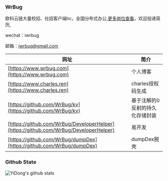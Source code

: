 ### WrBug

欧科云链大量校招、社招客户端hc，全国分布式办公,[更多岗位查看](https://app.mokahr.com/recommendation-apply/okgroup/4335?sharePageId=1212337&recommendCode=NTAKwe7&codeType=1&code=001m1JFa1EJOUC0aimHa1liVTJ1m1JFx&state=3#/recommendation/page/1212337)，欢迎投递简历,

wechat：iwrbug

邮箱：iwrbug@gmail.com


|  网址   | 简介 |
|  ----  | ----  |
| [https://www.wrbug.com](https://www.wrbug.com) |个人博客| 
| [https://www.charles.ren](https://www.charles.ren) |charles授权码生成| 
| [https://github.com/WrBug/kv](https://github.com/WrBug/kv) |基于注解的0反射的持久化存储封装| 
| [https://github.com/WrBug/DeveloperHelper](https://github.com/WrBug/DeveloperHelper) |易开发| 
| [https://github.com/WrBug/dumpDex](https://github.com/WrBug/dumpDex) |dumpDex脱壳| 


### Github State
![YiDong's github stats](https://github-readme-stats.vercel.app/api?username=wrbug&show_icons=true&theme=radical)
